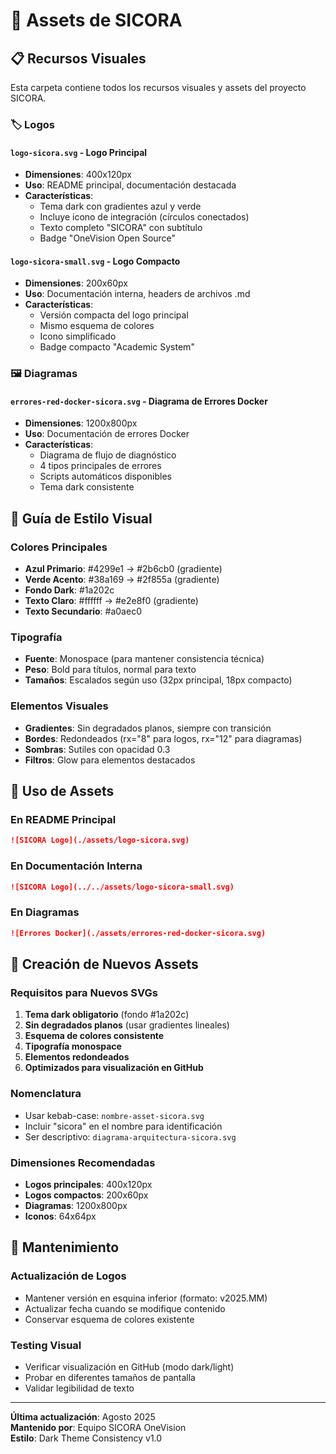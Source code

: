 # 🎨 Assets de SICORA

## 📋 Recursos Visuales

Esta carpeta contiene todos los recursos visuales y assets del proyecto SICORA.

### 🏷️ Logos

#### `logo-sicora.svg` - Logo Principal
- **Dimensiones**: 400x120px
- **Uso**: README principal, documentación destacada
- **Características**: 
  - Tema dark con gradientes azul y verde
  - Incluye icono de integración (círculos conectados)
  - Texto completo "SICORA" con subtítulo
  - Badge "OneVision Open Source"

#### `logo-sicora-small.svg` - Logo Compacto  
- **Dimensiones**: 200x60px
- **Uso**: Documentación interna, headers de archivos .md
- **Características**:
  - Versión compacta del logo principal
  - Mismo esquema de colores
  - Icono simplificado
  - Badge compacto "Academic System"

### 🖼️ Diagramas

#### `errores-red-docker-sicora.svg` - Diagrama de Errores Docker
- **Dimensiones**: 1200x800px
- **Uso**: Documentación de errores Docker
- **Características**:
  - Diagrama de flujo de diagnóstico
  - 4 tipos principales de errores
  - Scripts automáticos disponibles
  - Tema dark consistente

## 🎨 Guía de Estilo Visual

### Colores Principales
- **Azul Primario**: #4299e1 → #2b6cb0 (gradiente)
- **Verde Acento**: #38a169 → #2f855a (gradiente)
- **Fondo Dark**: #1a202c
- **Texto Claro**: #ffffff → #e2e8f0 (gradiente)
- **Texto Secundario**: #a0aec0

### Tipografía
- **Fuente**: Monospace (para mantener consistencia técnica)
- **Peso**: Bold para títulos, normal para texto
- **Tamaños**: Escalados según uso (32px principal, 18px compacto)

### Elementos Visuales
- **Gradientes**: Sin degradados planos, siempre con transición
- **Bordes**: Redondeados (rx="8" para logos, rx="12" para diagramas)
- **Sombras**: Sutiles con opacidad 0.3
- **Filtros**: Glow para elementos destacados

## 📐 Uso de Assets

### En README Principal
```markdown
![SICORA Logo](./assets/logo-sicora.svg)
```

### En Documentación Interna
```markdown
![SICORA Logo](../../assets/logo-sicora-small.svg)
```

### En Diagramas
```markdown
![Errores Docker](./assets/errores-red-docker-sicora.svg)
```

## 🔧 Creación de Nuevos Assets

### Requisitos para Nuevos SVGs
1. **Tema dark obligatorio** (fondo #1a202c)
2. **Sin degradados planos** (usar gradientes lineales)
3. **Esquema de colores consistente** 
4. **Tipografía monospace**
5. **Elementos redondeados**
6. **Optimizados para visualización en GitHub**

### Nomenclatura
- Usar kebab-case: `nombre-asset-sicora.svg`
- Incluir "sicora" en el nombre para identificación
- Ser descriptivo: `diagrama-arquitectura-sicora.svg`

### Dimensiones Recomendadas
- **Logos principales**: 400x120px
- **Logos compactos**: 200x60px  
- **Diagramas**: 1200x800px
- **Iconos**: 64x64px

## 📝 Mantenimiento

### Actualización de Logos
- Mantener versión en esquina inferior (formato: v2025.MM)
- Actualizar fecha cuando se modifique contenido
- Conservar esquema de colores existente

### Testing Visual
- Verificar visualización en GitHub (modo dark/light)
- Probar en diferentes tamaños de pantalla
- Validar legibilidad de texto

---

**Última actualización**: Agosto 2025  
**Mantenido por**: Equipo SICORA OneVision  
**Estilo**: Dark Theme Consistency v1.0
